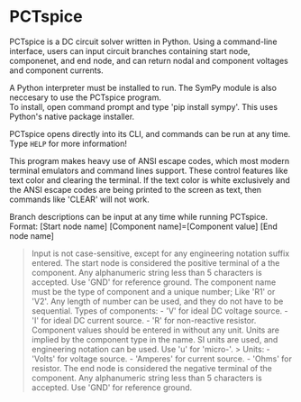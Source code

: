 # PCTspice
PCTspice is a DC circuit solver written in Python. 
Using a command-line interface, users can input circuit branches containing start node, componenet, and end node, and can return nodal and component voltages and component currents.

A Python interpreter must be installed to run.  The SymPy module is also neccesary to use the PCTspice program.  
To install, open command prompt and type 'pip install sympy'.  This uses Python's native package installer.

PCTspice opens directly into its CLI, and commands can be run at any time.  Type `HELP` for more information!

This program makes heavy use of ANSI escape codes, which most modern terminal emulators and command lines support.
These control features like text color and clearing the terminal.  If the text color is white exclusively and the ANSI escape codes are being printed to the screen as text, then commands like 'CLEAR' will not work.

Branch descriptions can be input at any time while running PCTspice.  
Format:  [Start node name] [Component name]=[Component value] [End node name]
>  Input is not case-sensitive, except for any engineering notation suffix entered.
>  The start node is considered the positive terminal of a the component.  Any alphanumeric string less than 5 characters is accepted.  Use 'GND' for reference ground.
>  The component name must be the type of component and a unique number; Like 'R1' or 'V2'.  Any length of number can be used, and they do not have to be sequential.
   > Types of components:
      - 'V' for ideal DC voltage source.
      - 'I' for ideal DC current source.
      - 'R' for non-reactive resistor.
>  Component values should be entered in without any unit.  Units are implied by the component type in the name.  SI units are used, and engineering notation can be used.  Use 'u' for 'micro-'.
    > Units:
      - 'Volts' for voltage source.
      - 'Amperes' for current source.
      - 'Ohms' for resistor.
>  The end node is considered the negative terminal of the component.  Any alphanumeric string less than 5 characters is accepted.  Use 'GND' for reference ground.

